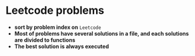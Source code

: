 # Leetcode problems

* **sort by problem index on** `Leetcode` 
* **Most of problems have several solutions in a file, and each solutions are divided to functions**
* **The best solution is always executed**
